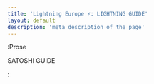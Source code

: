 ```yaml
---
title: 'Lightning Europe ⚡️: LIGHTNING GUIDE'
layout: default
description: 'meta description of the page'
---
```



:Prose

SATOSHI GUIDE

: